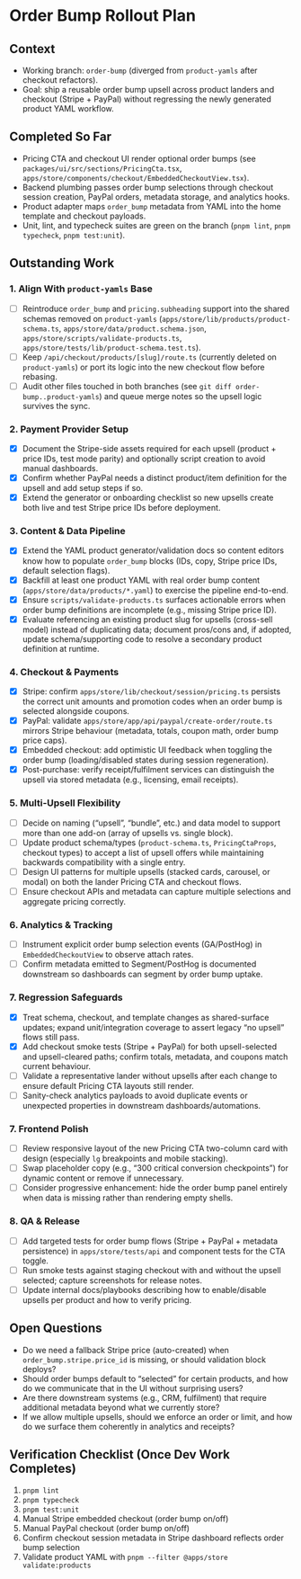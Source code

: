 # Order Bump Rollout Plan

## Context
- Working branch: `order-bump` (diverged from `product-yamls` after checkout refactors).
- Goal: ship a reusable order bump upsell across product landers and checkout (Stripe + PayPal) without regressing the newly generated product YAML workflow.

## Completed So Far
- Pricing CTA and checkout UI render optional order bumps (see `packages/ui/src/sections/PricingCta.tsx`, `apps/store/components/checkout/EmbeddedCheckoutView.tsx`).
- Backend plumbing passes order bump selections through checkout session creation, PayPal orders, metadata storage, and analytics hooks.
- Product adapter maps `order_bump` metadata from YAML into the home template and checkout payloads.
- Unit, lint, and typecheck suites are green on the branch (`pnpm lint`, `pnpm typecheck`, `pnpm test:unit`).

## Outstanding Work

### 1. Align With `product-yamls` Base
- [ ] Reintroduce `order_bump` and `pricing.subheading` support into the shared schemas removed on `product-yamls` (`apps/store/lib/products/product-schema.ts`, `apps/store/data/product.schema.json`, `apps/store/scripts/validate-products.ts`, `apps/store/tests/lib/product-schema.test.ts`).
- [ ] Keep `/api/checkout/products/[slug]/route.ts` (currently deleted on `product-yamls`) or port its logic into the new checkout flow before rebasing.
- [ ] Audit other files touched in both branches (see `git diff order-bump..product-yamls`) and queue merge notes so the upsell logic survives the sync.

### 2. Payment Provider Setup
- [x] Document the Stripe-side assets required for each upsell (product + price IDs, test mode parity) and optionally script creation to avoid manual dashboards.
- [x] Confirm whether PayPal needs a distinct product/item definition for the upsell and add setup steps if so.
- [x] Extend the generator or onboarding checklist so new upsells create both live and test Stripe price IDs before deployment.

### 3. Content & Data Pipeline
- [x] Extend the YAML product generator/validation docs so content editors know how to populate `order_bump` blocks (IDs, copy, Stripe price IDs, default selection flags).
- [x] Backfill at least one product YAML with real order bump content (`apps/store/data/products/*.yaml`) to exercise the pipeline end-to-end.
- [x] Ensure `scripts/validate-products.ts` surfaces actionable errors when order bump definitions are incomplete (e.g., missing Stripe price ID).
- [x] Evaluate referencing an existing product slug for upsells (cross-sell model) instead of duplicating data; document pros/cons and, if adopted, update schema/supporting code to resolve a secondary product definition at runtime.

### 4. Checkout & Payments
- [x] Stripe: confirm `apps/store/lib/checkout/session/pricing.ts` persists the correct unit amounts and promotion codes when an order bump is selected alongside coupons.
- [x] PayPal: validate `apps/store/app/api/paypal/create-order/route.ts` mirrors Stripe behaviour (metadata, totals, coupon math, order bump price caps).
- [x] Embedded checkout: add optimistic UI feedback when toggling the order bump (loading/disabled states during session regeneration).
- [x] Post-purchase: verify receipt/fulfilment services can distinguish the upsell via stored metadata (e.g., licensing, email receipts).

### 5. Multi-Upsell Flexibility
- [ ] Decide on naming (“upsell”, “bundle”, etc.) and data model to support more than one add-on (array of upsells vs. single block).
- [ ] Update product schema/types (`product-schema.ts`, `PricingCtaProps`, checkout types) to accept a list of upsell offers while maintaining backwards compatibility with a single entry.
- [ ] Design UI patterns for multiple upsells (stacked cards, carousel, or modal) on both the lander Pricing CTA and checkout flows.
- [ ] Ensure checkout APIs and metadata can capture multiple selections and aggregate pricing correctly.

### 6. Analytics & Tracking
- [ ] Instrument explicit order bump selection events (GA/PostHog) in `EmbeddedCheckoutView` to observe attach rates.
- [ ] Confirm metadata emitted to Segment/PostHog is documented downstream so dashboards can segment by order bump uptake.

### 7. Regression Safeguards
- [x] Treat schema, checkout, and template changes as shared-surface updates; expand unit/integration coverage to assert legacy “no upsell” flows still pass.
- [x] Add checkout smoke tests (Stripe + PayPal) for both upsell-selected and upsell-cleared paths; confirm totals, metadata, and coupons match current behaviour.
- [ ] Validate a representative lander without upsells after each change to ensure default Pricing CTA layouts still render.
- [ ] Sanity-check analytics payloads to avoid duplicate events or unexpected properties in downstream dashboards/automations.

### 7. Frontend Polish
- [ ] Review responsive layout of the new Pricing CTA two-column card with design (especially `lg` breakpoints and mobile stacking).
- [ ] Swap placeholder copy (e.g., “300 critical conversion checkpoints”) for dynamic content or remove if unnecessary.
- [ ] Consider progressive enhancement: hide the order bump panel entirely when data is missing rather than rendering empty shells.

### 8. QA & Release
- [ ] Add targeted tests for order bump flows (Stripe + PayPal + metadata persistence) in `apps/store/tests/api` and component tests for the CTA toggle.
- [ ] Run smoke tests against staging checkout with and without the upsell selected; capture screenshots for release notes.
- [ ] Update internal docs/playbooks describing how to enable/disable upsells per product and how to verify pricing.

## Open Questions
- Do we need a fallback Stripe price (auto-created) when `order_bump.stripe.price_id` is missing, or should validation block deploys?
- Should order bumps default to “selected” for certain products, and how do we communicate that in the UI without surprising users?
- Are there downstream systems (e.g., CRM, fulfilment) that require additional metadata beyond what we currently store?
- If we allow multiple upsells, should we enforce an order or limit, and how do we surface them coherently in analytics and receipts?

## Verification Checklist (Once Dev Work Completes)
1. `pnpm lint`
2. `pnpm typecheck`
3. `pnpm test:unit`
4. Manual Stripe embedded checkout (order bump on/off)
5. Manual PayPal checkout (order bump on/off)
6. Confirm checkout session metadata in Stripe dashboard reflects order bump selection
7. Validate product YAML with `pnpm --filter @apps/store validate:products`
